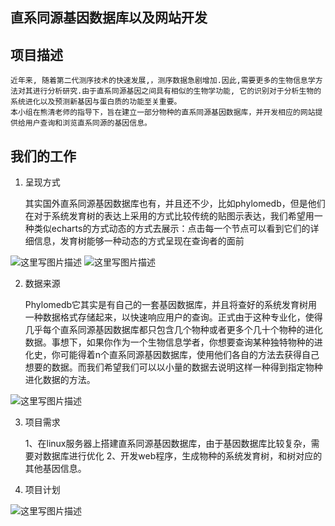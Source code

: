 **直系同源基因数据库以及网站开发**
-------------------

 项目描述
------
	近年来, 随着第二代测序技术的快速发展,，测序数据急剧增加.因此,需要更多的生物信息学方法对其进行分析研究.由于直系同源基因之间具有相似的生物学功能, 它的识别对于分析生物的系统进化以及预测新基因与蛋白质的功能至关重要。
	本小组在熊清老师的指导下，旨在建立一部分物种的直系同源基因数据库，并开发相应的网站提供给用户查询和浏览直系同源的基因信息。 
 
 

我们的工作
-------

 1. 呈现方式

	其实国外直系同源基因数据库也有，并且还不少，比如phylomedb，但是他们在对于系统发育树的表达上采用的方式比较传统的贴图示表达，我们希望用一种类似echarts的方式动态的方式去展示：点击每一个节点可以看到它们的详细信息，发育树能够一种动态的方式呈现在查询者的面前 
	
![这里写图片描述](http://img.blog.csdn.net/20160407183327741)
![这里写图片描述](http://img.blog.csdn.net/20160407183346823)

 2. 数据来源

	Phylomedb它其实是有自己的一套基因数据库，并且将查好的系统发育树用一种数据格式存储起来，以快速响应用户的查询。正式由于这种专业化，使得几乎每个直系同源基因数据库都只包含几个物种或者更多个几十个物种的进化数据。事想下，如果你作为一个生物信息学者，你想要查询某种独特物种的进化史，你可能得着n个直系同源基因数据库，使用他们各自的方法去获得自己想要的数据。而我们希望我们可以以小量的数据去说明这样一种得到指定物种进化数据的方法。
	
![这里写图片描述](http://img.blog.csdn.net/20160407183711043)

 3. 项目需求
 
	1、在linux服务器上搭建直系同源基因数据库，由于基因数据库比较复杂，需要对数据库进行优化
	2、开发web程序，生成物种的系统发育树，和树对应的其他基因信息。

 4. 项目计划
 
 ![这里写图片描述](http://img.blog.csdn.net/20160407184041185)
